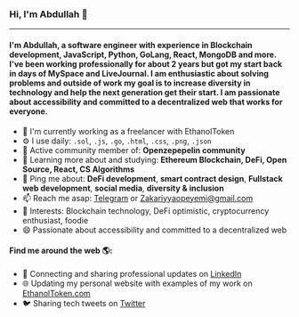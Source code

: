 ### Hi, I'm Abdullah 👋
---

####  I'm Abdullah, a software engineer with experience in Blockchain development, JavaScript, Python, GoLang, React, MongoDB and more. I've been working professionally for about 2 years but got my start back in days of MySpace and LiveJournal. I am enthusiastic about solving problems and outside of work my goal is to increase diversity in technology and help the next generation get their start. I am passionate about accessibility and committed to a decentralized web that works for everyone.

- 🏢 I'm currently working as a freelancer with EthanolToken
- ⚙️ I use daily: `.sol`, `.js`, `.go`, `.html`, `.css`,  `.png`, `.json`
- 💅 Active community member of: **Openzepepelin community**
- 🌱 Learning more about and studying: **Ethereum Blockchain, DeFi, Open Source, React, CS Algorithms**
- 💬 Ping me about: **DeFi development**, **smart contract design**, **Fullstack web development**, **social media**, **diversity & inclusion**
- 📫 Reach me asap: <a href="https://t.me/DragonTrybe">Telegram</a> or Zakariyyaopeyemi@gmail.com
- 💜 Interests: Blockchain technology, DeFi optimistic, cryptocurrency enthusiast, foodie
- 😄 Passionate about accessibility and committed to a decentralized web

#### Find me around the web 🌎:
- 💼 Connecting and sharing professional updates on <a href="https://www.linkedin.com/in/abdullah-zakarriya-ba58961aa/">LinkedIn</a>
- 🌐 Updating my personal website with examples of my work on <a href="https://ethanoltoken.com/">EthanolToken.com</a>
- 🐦 Sharing tech tweets on <a href="https://twitter.com/Dev_DragonLord/">Twitter</a>
